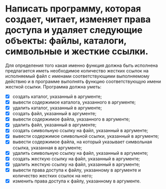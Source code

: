  # Написать программу, которая создает, читает, изменяет права доступа и удаляет следующие объекты: файлы, каталоги, символьные и жесткие ссылки.
Для определения того какая именно функция должна быть исполнена
предлагается иметь необходимое количество жестких ссылок на исполняемый
файл с именами соответствующими выполняемому действию и в программе
выполнять функцию соответствующую имени жесткой ссылки. Программа
должна уметь:
- [X] создать каталог, указанный в аргументе;
- [X] вывести содержимое каталога, указанного в аргументе;
- [X] удалить каталог, указанный в аргументе;
- [X] создать файл, указанный в аргументе;
- [X] вывести содержимое файла, указанного в аргументе;
- [X] удалить файл, указанный в аргументе;
- [X] создать символьную ссылку на файл, указанный в аргументе;
- [X] вывести содержимое символьной ссылки, указанный в аргументе;
- [X] вывести содержимое файла, на который указывает символьная ссылка,
указанная в аргументе;
- [X] удалить символьную ссылку на файл, указанный в аргументе;
- [X] создать жесткую ссылку на файл, указанный в аргументе;
- [X] удалить жесткую ссылку на файл, указанный в аргументе;
- [X] вывести права доступа к файлу, указанному в аргументе и количество
жестких ссылок на него;
- [X] изменить права доступа к файлу, указанному в аргументе.
